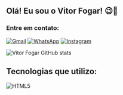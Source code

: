 ## Olá! Eu sou o Vitor Fogar! 😉🚀
### Entre em contato:

[![Gmail](https://img.shields.io/badge/Gmail-D14836?style=for-the-badge&logo=gmail&logoColor=white)](https://is.gd/cttvitorfogar) [![WhatsApp](https://img.shields.io/badge/WhatsApp-25D366?style=for-the-badge&logo=whatsapp&logoColor=white)](https://api.whatsapp.com/send?phone=5514998961614&text=Ol%C3%A1!%20Gostaria%20de%20entrar%20em%20contato%20com%20Vitor.) [![Instagram](https://img.shields.io/badge/Instagram-E4405F?style=for-the-badge&logo=instagram&logoColor=white)]([https://is.gd/cttvitorfogar](https://www.instagram.com/vitor.batist/))

![Vitor Fogar GitHub stats](https://github-readme-stats.vercel.app/api?username=VFogar&show_icons=true&theme=radical)

## Tecnologias que utilizo:

<div sttyle: "display: inline_block;">
  <img align="center" alt="HTML5" src="https://img.shields.io/badge/HTML5-E34F26?style=for-the-badge&logo=html5&logoColor=white"/>
</div>


